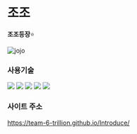 # 조조

**조조등장**⭐️

![jojo](https://github.com/Team-6-trillion/Introduce/assets/78394999/2c5a592a-e94c-4fc9-aad7-c0979476e2e0)

### 사용기술

<img src="https://img.shields.io/badge/html5-E34F26?style=for-the-badge&logo=html5&logoColor=white">
<img src="https://img.shields.io/badge/css3-1572B6?style=for-the-badge&logo=css3&logoColor=white">
<img src="https://img.shields.io/badge/javascript-F7DF1E?style=for-the-badge&logo=javascript&logoColor=white">
<img src="https://img.shields.io/badge/jquery-0769AD?style=for-the-badge&logo=jquery&logoColor=white">
<img src="https://img.shields.io/badge/firebase-FFCA28?style=for-the-badge&logo=firebase&logoColor=white">

### 사이트 주소
https://team-6-trillion.github.io/Introduce/
